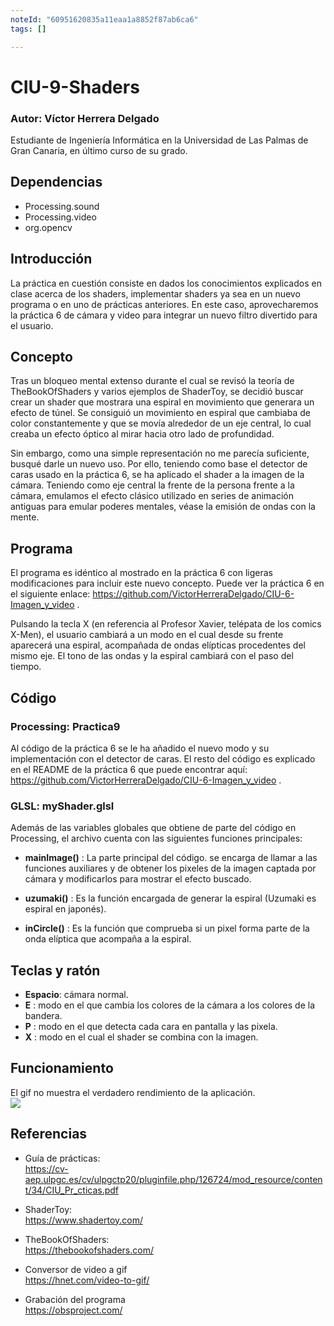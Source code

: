 ```yaml
---
noteId: "60951620835a11eaa1a8852f87ab6ca6"
tags: []

---
```



# CIU-9-Shaders

### Autor: Víctor Herrera Delgado
Estudiante de Ingeniería Informática en la Universidad de Las Palmas de Gran Canaria, en último curso de su grado.

## Dependencias
- Processing.sound
- Processing.video
- org.opencv

## Introducción 
La práctica en cuestión consiste en dados los conocimientos explicados en clase acerca de los shaders, implementar shaders ya sea en un nuevo programa o en uno de prácticas anteriores. En este caso, aprovecharemos la práctica 6 de cámara y video para integrar un nuevo filtro divertido para el usuario.

## Concepto
Tras un bloqueo mental extenso durante el cual se revisó la teoría de TheBookOfShaders y varios ejemplos de ShaderToy, se decidió buscar crear un shader que mostrara una espiral en movimiento que generara un efecto de túnel. Se consiguió un movimiento en espiral que cambiaba de color constantemente y que se movía alrededor de un eje central, lo cual creaba un efecto óptico al mirar hacia otro lado de profundidad.

Sin embargo, como una simple representación no me parecía suficiente, busqué darle un nuevo uso. Por ello, teniendo como base el detector de caras usado en la práctica 6, se ha aplicado el shader a la imagen de la cámara. Teniendo como eje central la frente de la persona frente a la cámara, emulamos el efecto clásico utilizado en series de animación antiguas para emular poderes mentales, véase la emisión de ondas con la mente.

## Programa
El programa es idéntico al mostrado en la práctica 6 con ligeras modificaciones para incluir este nuevo concepto. Puede ver la práctica 6 en el siguiente enlace: https://github.com/VictorHerreraDelgado/CIU-6-Imagen_y_video .

Pulsando la tecla X (en referencia al Profesor Xavier, telépata de los comics X-Men), el usuario cambiará a un modo en el cual desde su frente aparecerá una espiral, acompañada de ondas elípticas procedentes del mismo eje. El tono de las ondas y la espiral cambiará con el paso del tiempo.

## Código
### Processing: Practica9
Al código de la práctica 6 se le ha añadido el nuevo modo y su implementación con el detector de caras. El resto del código es explicado en el README de la práctica 6 que puede encontrar aquí: https://github.com/VictorHerreraDelgado/CIU-6-Imagen_y_video .

### GLSL: myShader.glsl
Además de las variables globales que obtiene de parte del código en Processing, el archivo cuenta con las siguientes funciones principales:
- **mainImage()** : La parte principal del código. se encarga de llamar a las funciones auxiliares y de obtener los pixeles de la imagen captada por cámara y modificarlos para mostrar el efecto buscado.  
- **uzumaki()** : Es la función encargada de generar la espiral (Uzumaki es espiral en japonés). 

- **inCircle()** : Es la función que comprueba si un pixel forma parte de la onda elíptica que acompaña a la espiral. 


## Teclas y ratón

- **Espacio**: cámara normal.
- **E** : modo en el que cambia los colores de la cámara a los colores de la bandera.
- **P** : modo en el que detecta cada cara en pantalla y las pixela.
- **X** : modo en el cual el shader se combina con la imagen.

## Funcionamiento
El gif no muestra el verdadero rendimiento de la aplicación.  
![](Practica9.gif)


## Referencias

- Guía de prácticas:  
https://cv-aep.ulpgc.es/cv/ulpgctp20/pluginfile.php/126724/mod_resource/content/34/CIU_Pr_cticas.pdf  

- ShaderToy:  
https://www.shadertoy.com/  

- TheBookOfShaders:  
https://thebookofshaders.com/

- Conversor de video a gif   
https://hnet.com/video-to-gif/

- Grabación del programa   
https://obsproject.com/
